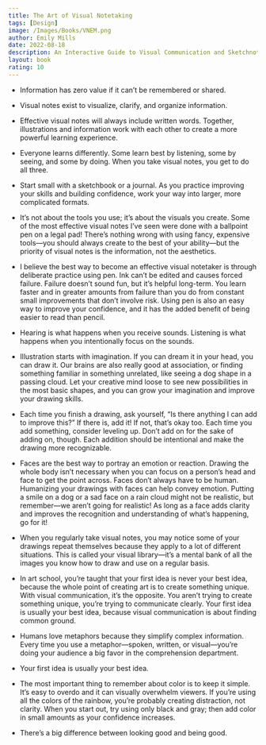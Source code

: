 ```yaml
---
title: The Art of Visual Notetaking
tags: [Design]
image: /Images/Books/VNEM.png
author: Emily Mills
date: 2022-08-18
description: An Interactive Guide to Visual Communication and Sketchnoting
layout: book
rating: 10
---
```


- Information has zero value if it can’t be remembered or shared.

- Visual notes exist to visualize, clarify, and organize information.

- Effective visual notes will always include written words. Together, illustrations and information work with each other to create a more powerful learning experience.

- Everyone learns differently. Some learn best by listening, some by seeing, and some by doing. When you take visual notes, you get to do all three.

- Start small with a sketchbook or a journal. As you practice improving your skills and building confidence, work your way into larger, more complicated formats.

- It’s not about the tools you use; it’s about the visuals you create. Some of the most effective visual notes I’ve seen were done with a ballpoint pen on a legal pad! There’s nothing wrong with using fancy, expensive tools—you should always create to the best of your ability—but the priority of visual notes is the information, not the aesthetics.

- I believe the best way to become an effective visual notetaker is through deliberate practice using pen. Ink can’t be edited and causes forced failure. Failure doesn’t sound fun, but it’s helpful long-term. You learn faster and in greater amounts from failure than you do from constant small improvements that don’t involve risk. Using pen is also an easy way to improve your confidence, and it has the added benefit of being easier to read than pencil.

- Hearing is what happens when you receive sounds. Listening is what happens when you intentionally focus on the sounds.

- Illustration starts with imagination. If you can dream it in your head, you can draw it. Our brains are also really good at association, or finding something familiar in something unrelated, like seeing a dog shape in a passing cloud. Let your creative mind loose to see new possibilities in the most basic shapes, and you can grow your imagination and improve your drawing skills.

- Each time you finish a drawing, ask yourself, “Is there anything I can add to improve this?” If there is, add it! If not, that’s okay too. Each time you add something, consider leveling up. Don’t add on for the sake of adding on, though. Each addition should be intentional and make the drawing more recognizable.

- Faces are the best way to portray an emotion or reaction. Drawing the whole body isn’t necessary when you can focus on a person’s head and face to get the point across. Faces don’t always have to be human. Humanizing your drawings with faces can help convey emotion. Putting a smile on a dog or a sad face on a rain cloud might not be realistic, but remember—we aren’t going for realistic! As long as a face adds clarity and improves the recognition and understanding of what’s happening, go for it!

- When you regularly take visual notes, you may notice some of your drawings repeat themselves because they apply to a lot of different situations. This is called your visual library—it’s a mental bank of all the images you know how to draw and use on a regular basis.

- In art school, you’re taught that your first idea is never your best idea, because the whole point of creating art is to create something unique. With visual communication, it’s the opposite. You aren’t trying to create something unique, you’re trying to communicate clearly. Your first idea is usually your best idea, because visual communication is about finding common ground.

- Humans love metaphors because they simplify complex information. Every time you use a metaphor—spoken, written, or visual—you’re doing your audience a big favor in the comprehension department.

- Your first idea is usually your best idea.

- The most important thing to remember about color is to keep it simple. It’s easy to overdo and it can visually overwhelm viewers. If you’re using all the colors of the rainbow, you’re probably creating distraction, not clarity. When you start out, try using only black and gray; then add color in small amounts as your confidence increases.

- There’s a big difference between looking good and being good.